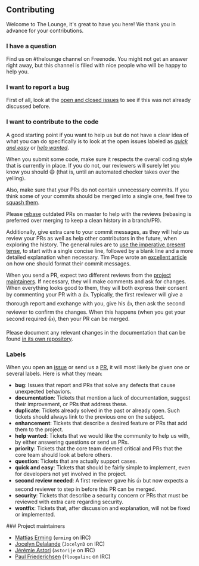 ## Contributing

Welcome to The Lounge, it's great to have you here! We thank you in advance for
your contributions.

### I have a question

Find us on #thelounge channel on Freenode. You might not get an answer right
away, but this channel is filled with nice people who will be happy to help you.

### I want to report a bug

First of all, look at the
[open and closed issues](https://github.com/thelounge/lounge/issues?q=is%3Aissue)
to see if this was not already discussed before.

### I want to contribute to the code

A good starting point if you want to help us but do not have a clear idea of
what you can do specifically is to
look at the open issues labeled as [*quick and
easy*](https://github.com/thelounge/lounge/issues?q=is%3Aopen+is%3Aissue+label%3Abug+label%3A%22quick+and+easy%22)
or [*help
wanted*](https://github.com/thelounge/lounge/issues?q=is%3Aopen+is%3Aissue+label%3Abug+label%3A%22help+wanted%22).

When you submit some code, make sure it respects the overall coding style that
is currently in place. If you do not, our reviewers will surely let you know you
should :smile: (that is, until an automated checker takes over the yelling).

Also, make sure that your PRs do not contain unnecessary commits. If you think
some of your commits should be merged into a single one, feel free to [squash
them](https://git-scm.com/book/en/v2/Git-Tools-Rewriting-History).

Please [rebase](https://git-scm.com/book/en/v2/Git-Branching-Rebasing) outdated
PRs on master to help with the reviews (rebasing is preferred over merging to
keep a clean history in a branch/PR).

Additionally, give extra care to your commit messages, as they will help us
review your PRs as well as help other contributors in the future, when exploring
the history. The general rules are to [use the imperative present
tense](https://git-scm.com/book/ch5-2.html#Commit-Guidelines), to start with a
single concise line, followed by a blank line and a more detailed explanation
when necessary. Tim Pope wrote an [excellent
article](http://tbaggery.com/2008/04/19/a-note-about-git-commit-messages.html)
on how one should format their commit messages.

When you send a PR, expect two different reviews from the [project
maintainers](https://github.com/thelounge/lounge/blob/master/CONTRIBUTING.md#project-maintainers).
If necessary, they will make comments and ask for changes. When everything looks
good to them, they will both express their consent by commenting your PR with a
:+1:. Typically, the first reviewer will give a thorough report and exchange
with you, give his :+1:, then ask the second reviewer to confirm the changes.
When this happens (when you get your second required :+1:), then your PR can be
merged.

Please document any relevant changes in the documentation that can be found
[in its own repository](https://github.com/thelounge/thelounge.github.io).

### Labels

When you open an [issue](https://github.com/thelounge/lounge/issues) or send us
a [PR](https://github.com/thelounge/lounge/pulls), it will most likely be given
one or several labels. Here is what they mean:

- **bug**: Issues that report and PRs that solve any defects that cause
  unexpected behaviors.
- **documentation**: Tickets that mention a lack of documentation, suggest their
  improvement, or PRs that address these.
- **duplicate**: Tickets already solved in the past or already open. Such
  tickets should always link to the previous one on the subject.
- **enhancement**: Tickets that describe a desired feature or PRs that add them
  to the project.
- **help wanted**: Tickets that we would like the community to help us with, by
  either answering questions or send us PRs.
- **priority**: Tickets that the core team deemed critical and PRs that the core
  team should look at before others.
- **question**: Tickets that are actually support cases.
- **quick and easy**: Tickets that should be fairly simple to implement, even
  for developers not yet involved in the project.
- **second review needed**: A first reviewer gave his :+1: but now expects a
  second reviewer to step in before this PR can be merged.
- **security**: Tickets that describe a security concern or PRs that must be
  reviewed with extra care regarding security.
- **wontfix**: Tickets that, after discussion and explanation, will not be fixed
  or implemented.

### Project maintainers

- [Mattias Erming](https://github.com/erming) (`erming` on IRC)
- [Jocelyn Delalande](https://github.com/JocelynDelalande) (`JocelynD` on IRC)
- [Jérémie Astori](https://github.com/astorije) (`astorije` on IRC)
- [Paul Friederichsen](https://github.com/floogulinc) (`floogulinc` on IRC)
